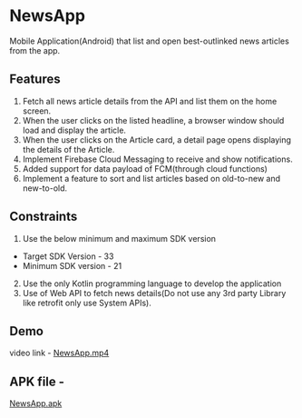# NewsApp
Mobile Application(Android) that list and open best-outlinked news articles from the app.

## Features
1. Fetch all news article details from the API and list them on the home screen.
2. When the user clicks on the listed headline, a browser window should load and display the article.
3. When the user clicks on the Article card, a detail page opens displaying the details of the Article.
4. Implement Firebase Cloud Messaging to receive and show notifications.
5. Added support for data payload of FCM(through cloud functions)
6. Implement a feature to sort and list articles based on old-to-new and new-to-old.

## Constraints
1. Use the below minimum and maximum SDK version
- Target SDK Version - 33
- Minimum SDK version - 21
2. Use the only Kotlin programming language to develop the application
3. Use of Web API to fetch news details(Do not use any 3rd party Library like retrofit only use System APIs).

## Demo
video link - [NewsApp.mp4](https://drive.google.com/file/d/1P-BpK6Cf457qRjobKMWbM87tMnVKM3OF/view?usp=sharing)

## APK file -
[NewsApp.apk](https://drive.google.com/file/d/10oe7bbCPRIXS4243o7W_MxPLds2D_Rj_/view?usp=sharing)


